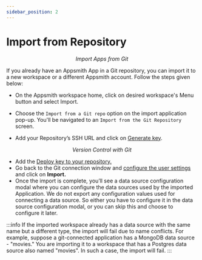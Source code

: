 ```yaml
---
sidebar_position: 2
---
```


# Import from Repository




   <figure>
 <object data="https://www.youtube.com/embed/B4gR4XligTo" width='860px' height='515px'></object> 
<figcaption align = "center"><i>Import Apps from Git
</i></figcaption>
</figure>


​If you already have an Appsmith App in a Git repository, you can import it to a new workspace or a different Appsmith account. Follow the steps given below:

* On the Appsmith workspace home, click on desired workspace's Menu button and select Import.
* Choose the `Import from a Git repo` option on the import application pop-up. You'll be navigated to an `Import from the Git Repository` screen.
* Add your Repository’s SSH URL and click on [Generate key](connecting-to-git-repository.md#generating-a-deploy-key).




  <figure>
 <object data="https://www.youtube.com/embed/zrxgcI3m2lc" width='860px' height='515px'></object> 
<figcaption align = "center"><i>Version Control with Git
</i></figcaption>
</figure>


* Add the [Deploy key to your repository.](connecting-to-git-repository.md#adding-the-deploy-key-in-the-repository)​
* Go back to the Git connection window and [configure the user settings](connecting-to-git-repository.md#user-configurations) and click on **Import.**
* Once the import is complete, you’ll see a data source configuration modal where you can configure the data sources used by the imported Application. We do not export any configuration values used for connecting a data source. So either you have to configure it in the data source configuration modal, or you can skip this and choose to configure it later.

:::info
If the imported workspace already has a data source with the same name but a different type, the import will fail due to name conflicts. For example, suppose a git-connected application has a MongoDB data source - "movies." You are importing it to a workspace that has a Postgres data source also named "movies". In such a case, the import will fail.
:::
